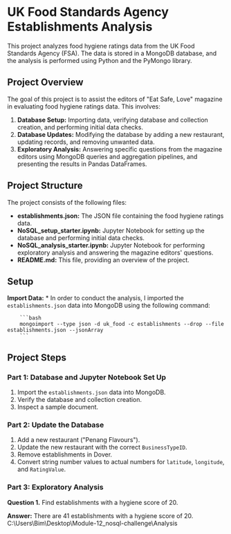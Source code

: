 # UK Food Standards Agency Establishments Analysis

This project analyzes food hygiene ratings data from the UK Food Standards Agency (FSA). The data is stored in a MongoDB database, and the analysis is performed using Python and the PyMongo library.

## Project Overview

The goal of this project is to assist the editors of "Eat Safe, Love" magazine in evaluating food hygiene ratings data. This involves:

1.  **Database Setup:** Importing data, verifying database and collection creation, and performing initial data checks.
2.  **Database Updates:** Modifying the database by adding a new restaurant, updating records, and removing unwanted data.
3.  **Exploratory Analysis:** Answering specific questions from the magazine editors using MongoDB queries and aggregation pipelines, and presenting the results in Pandas DataFrames.

## Project Structure

The project consists of the following files:

* **establishments.json:** The JSON file containing the food hygiene ratings data.
* **NoSQL\_setup\_starter.ipynb:** Jupyter Notebook for setting up the database and performing initial data checks.
* **NoSQL\_analysis\_starter.ipynb:** Jupyter Notebook for performing exploratory analysis and answering the magazine editors' questions.
* **README.md:** This file, providing an overview of the project.

## Setup 
**Import Data:**
    * In order to conduct the analysis, I imported the `establishments.json` data into MongoDB using the following command:

        ```bash
        mongoimport --type json -d uk_food -c establishments --drop --file establishments.json --jsonArray
        ```
## Project Steps

### Part 1: Database and Jupyter Notebook Set Up

1.  Import the `establishments.json` data into MongoDB.
2.  Verify the database and collection creation.
3.  Inspect a sample document.

### Part 2: Update the Database

1.  Add a new restaurant ("Penang Flavours").
2.  Update the new restaurant with the correct `BusinessTypeID`.
3.  Remove establishments in Dover.
4.  Convert string number values to actual numbers for `latitude`, `longitude`, and `RatingValue`.

### Part 3: Exploratory Analysis

**Question 1.** Find establishments with a hygiene score of 20.

**Answer:** There are 41 establishments with a hygiene score of 20.
 C:\Users\Bim\Desktop\Module-12_nosql-challenge\Analysis